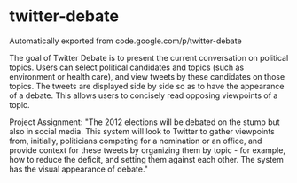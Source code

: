 # twitter-debate
Automatically exported from code.google.com/p/twitter-debate

The goal of Twitter Debate is to present the current conversation on political topics. 
Users can select political candidates and topics (such as environment or health care), 
and view tweets by these candidates on those topics. 
The tweets are displayed side by side so as to have the appearance of a debate. 
This allows users to concisely read opposing viewpoints of a topic.

Project Assignment: "The 2012 elections will be debated on the stump but also in social media. 
This system will look to Twitter to gather viewpoints from, initially, 
politicians competing for a nomination or an office, 
and provide context for these tweets by organizing them by topic - 
for example, how to reduce the deficit, and setting them against each other. 
The system has the visual appearance of debate."
